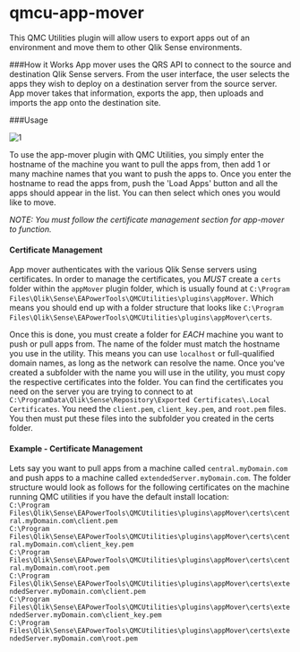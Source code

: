 # qmcu-app-mover
This QMC Utilities plugin will allow users to export apps out of an environment and move them to other Qlik Sense environments.

###How it Works
App mover uses the QRS API to connect to the source and destination Qlik Sense servers. From the user interface, the user selects the apps they wish to deploy on a destination server from the source server. App mover takes that information, exports the app, then uploads and imports the app onto the destination site.


###Usage

![1](https://s3.amazonaws.com/eapowertools/qmcutilities/AppMover.png)

To use the app-mover plugin with QMC Utilities, you simply enter the hostname of the machine you want to pull the apps from, then add 1 or many machine names that you want to push the apps to. Once you enter the hostname to read the apps from, push the 'Load Apps' button and all the apps should appear in the list. You can then select which ones you would like to move.

_NOTE:_ *You must follow the certificate management section for app-mover to function.*

####   Certificate Management

App mover authenticates with the various Qlik Sense servers using certificates. In order to manage the certificates, you _MUST_ create a `certs` folder within the `appMover` plugin folder, which is usually found at `C:\Program Files\Qlik\Sense\EAPowerTools\QMCUtilities\plugins\appMover`. Which means you should end up with a folder structure that looks like `C:\Program Files\Qlik\Sense\EAPowerTools\QMCUtilities\plugins\appMover\certs`.  

Once this is done, you must create a folder for *EACH* machine you want to push or pull apps from. The name of the folder must match the hostname you use in the utility. This means you can use `localhost` or full-qualified domain names, as long as the network can resolve the name. Once you've created a subfolder with the name you will use in the utility, you must copy the respective certificates into the folder. You can find the certificates you need on the server you are trying to connect to at `C:\ProgramData\Qlik\Sense\Repository\Exported Certificates\.Local Certificates`. You need the `client.pem`, `client_key.pem`, and `root.pem` files. You then must put these files into the subfolder you created in the certs folder.

####   Example - Certificate Management

Lets say you want to pull apps from a machine called `central.myDomain.com` and push apps to a machine called `extendedServer.myDomain.com`. The folder structure would look as follows for the following certificates on the machine running QMC utilities if you have the default install location:  
`C:\Program Files\Qlik\Sense\EAPowerTools\QMCUtilities\plugins\appMover\certs\central.myDomain.com\client.pem`  
`C:\Program Files\Qlik\Sense\EAPowerTools\QMCUtilities\plugins\appMover\certs\central.myDomain.com\client_key.pem`  
`C:\Program Files\Qlik\Sense\EAPowerTools\QMCUtilities\plugins\appMover\certs\central.myDomain.com\root.pem`  
`C:\Program Files\Qlik\Sense\EAPowerTools\QMCUtilities\plugins\appMover\certs\extendedServer.myDomain.com\client.pem`  
`C:\Program Files\Qlik\Sense\EAPowerTools\QMCUtilities\plugins\appMover\certs\extendedServer.myDomain.com\client_key.pem`  
`C:\Program Files\Qlik\Sense\EAPowerTools\QMCUtilities\plugins\appMover\certs\extendedServer.myDomain.com\root.pem`
